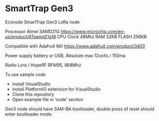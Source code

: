 # SmartTrap Gen3
Econode SmartTrap Gen3 LoRa node


Processor Atmel SAMD21G https://www.microchip.com/en-us/product/ATsamd21g18
CPU Clock 48Mhz
RAM 32KB
FLASH 256KB

Compatible with Adafruit M0 https://www.adafruit.com/product/3403

Power supply battery or USB, Absolute max 12volts / 150ma

Radio Lora / HopeRF RFM95, 868Mhz

To use sample code
 - Install VisualStudio
 - Install PlatformIO extension for VisualStudio
 - Clone this repository
 - Open example file in 'code' section


Gen3 node should have SAM-BA bootloader, double press of reset should enter bootloader mode.
 
